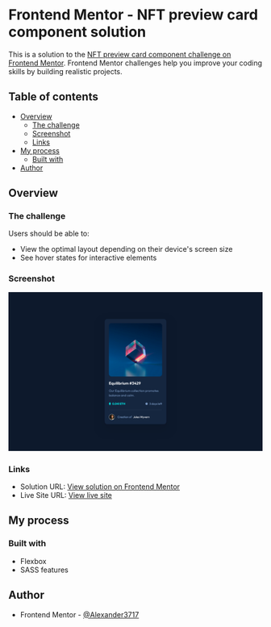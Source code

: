 # Frontend Mentor - NFT preview card component solution

This is a solution to the [NFT preview card component challenge on Frontend Mentor](https://www.frontendmentor.io/challenges/nft-preview-card-component-SbdUL_w0U). Frontend Mentor challenges help you improve your coding skills by building realistic projects.

## Table of contents

-   [Overview](#overview)
    -   [The challenge](#the-challenge)
    -   [Screenshot](#screenshot)
    -   [Links](#links)
-   [My process](#my-process)
    -   [Built with](#built-with)
-   [Author](#author)

## Overview

### The challenge

Users should be able to:

-   View the optimal layout depending on their device's screen size
-   See hover states for interactive elements

### Screenshot

![](./screenshot.png)

### Links

-   Solution URL: [View solution on Frontend Mentor](https://www.frontendmentor.io/solutions/)
-   Live Site URL: [View live site](https://alexander3717.github.io/NFTComponent/)

## My process

### Built with

-   Flexbox
-   SASS features

## Author

-   Frontend Mentor - [@Alexander3717](https://www.frontendmentor.io/profile/Alexander3717)
